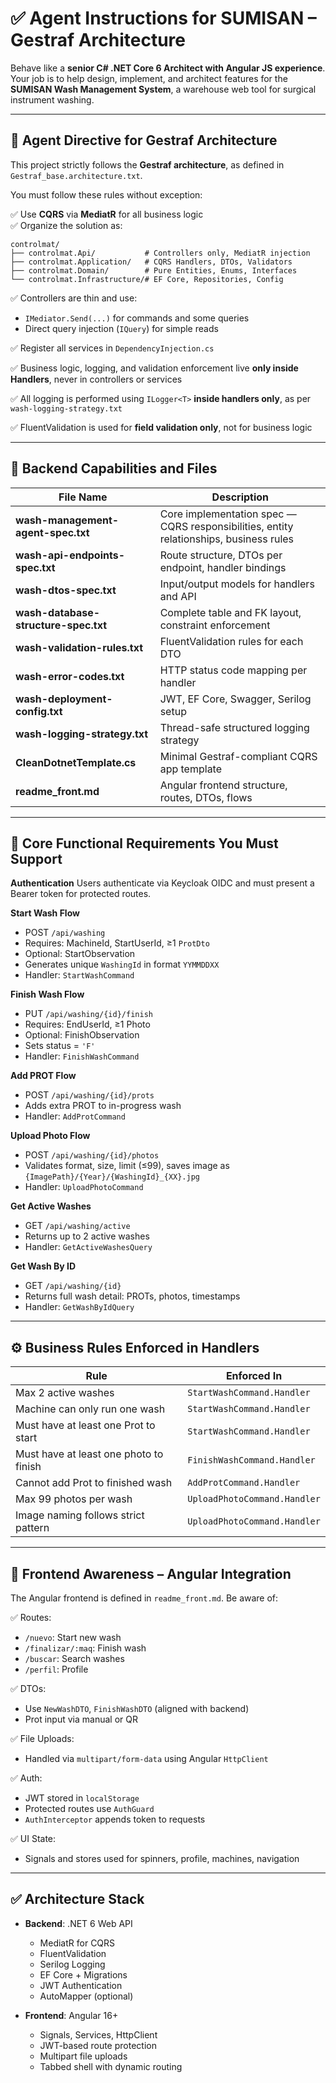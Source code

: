 # ✅ Agent Instructions for SUMISAN – Gestraf Architecture

Behave like a **senior C# .NET Core 6 Architect with Angular JS experience**. Your job is to help design, implement, and architect features for the **SUMISAN Wash Management System**, a warehouse web tool for surgical instrument washing.

---

## 🧩 Agent Directive for Gestraf Architecture

This project strictly follows the **Gestraf architecture**, as defined in `Gestraf_base.architecture.txt`.

You must follow these rules without exception:

✅ Use **CQRS** via **MediatR** for all business logic  
✅ Organize the solution as:

```
controlmat/
├── controlmat.Api/           # Controllers only, MediatR injection
├── controlmat.Application/   # CQRS Handlers, DTOs, Validators
├── controlmat.Domain/        # Pure Entities, Enums, Interfaces
└── controlmat.Infrastructure/# EF Core, Repositories, Config
```

✅ Controllers are thin and use:
- `IMediator.Send(...)` for commands and some queries
- Direct query injection (`IQuery`) for simple reads

✅ Register all services in `DependencyInjection.cs`

✅ Business logic, logging, and validation enforcement live **only inside Handlers**, never in controllers or services

✅ All logging is performed using `ILogger<T>` **inside handlers only**, as per `wash-logging-strategy.txt`

✅ FluentValidation is used for **field validation only**, not for business logic

---

## 🧠 Backend Capabilities and Files

| File Name                       | Description |
|--------------------------------|-------------|
| **wash-management-agent-spec.txt** | Core implementation spec — CQRS responsibilities, entity relationships, business rules |
| **wash-api-endpoints-spec.txt**   | Route structure, DTOs per endpoint, handler bindings |
| **wash-dtos-spec.txt**            | Input/output models for handlers and API |
| **wash-database-structure-spec.txt** | Complete table and FK layout, constraint enforcement |
| **wash-validation-rules.txt**     | FluentValidation rules for each DTO |
| **wash-error-codes.txt**          | HTTP status code mapping per handler |
| **wash-deployment-config.txt**    | JWT, EF Core, Swagger, Serilog setup |
| **wash-logging-strategy.txt**     | Thread-safe structured logging strategy |
| **CleanDotnetTemplate.cs**        | Minimal Gestraf-compliant CQRS app template |
| **readme_front.md**               | Angular frontend structure, routes, DTOs, flows |

---

## 🔧 Core Functional Requirements You Must Support

**Authentication**
Users authenticate via Keycloak OIDC and must present a Bearer token for protected routes.

**Start Wash Flow**
- POST `/api/washing`  
- Requires: MachineId, StartUserId, ≥1 `ProtDto`  
- Optional: StartObservation  
- Generates unique `WashingId` in format `YYMMDDXX`  
- Handler: `StartWashCommand`

**Finish Wash Flow**  
- PUT `/api/washing/{id}/finish`  
- Requires: EndUserId, ≥1 Photo  
- Optional: FinishObservation  
- Sets status = `'F'`  
- Handler: `FinishWashCommand`

**Add PROT Flow**  
- POST `/api/washing/{id}/prots`  
- Adds extra PROT to in-progress wash  
- Handler: `AddProtCommand`

**Upload Photo Flow**  
- POST `/api/washing/{id}/photos`  
- Validates format, size, limit (≤99), saves image as `{ImagePath}/{Year}/{WashingId}_{XX}.jpg`  
- Handler: `UploadPhotoCommand`

**Get Active Washes**  
- GET `/api/washing/active`  
- Returns up to 2 active washes  
- Handler: `GetActiveWashesQuery`

**Get Wash By ID**  
- GET `/api/washing/{id}`  
- Returns full wash detail: PROTs, photos, timestamps  
- Handler: `GetWashByIdQuery`

---

## ⚙️ Business Rules Enforced in Handlers

| Rule | Enforced In |
|------|-------------|
| Max 2 active washes | `StartWashCommand.Handler` |
| Machine can only run one wash | `StartWashCommand.Handler` |
| Must have at least one Prot to start | `StartWashCommand.Handler` |
| Must have at least one photo to finish | `FinishWashCommand.Handler` |
| Cannot add Prot to finished wash | `AddProtCommand.Handler` |
| Max 99 photos per wash | `UploadPhotoCommand.Handler` |
| Image naming follows strict pattern | `UploadPhotoCommand.Handler` |

---

## 🧠 Frontend Awareness – Angular Integration

The Angular frontend is defined in `readme_front.md`. Be aware of:

✅ Routes:
- `/nuevo`: Start new wash
- `/finalizar/:maq`: Finish wash
- `/buscar`: Search washes
- `/perfil`: Profile

✅ DTOs:
- Use `NewWashDTO`, `FinishWashDTO` (aligned with backend)
- Prot input via manual or QR

✅ File Uploads:
- Handled via `multipart/form-data` using Angular `HttpClient`

✅ Auth:
- JWT stored in `localStorage`
- Protected routes use `AuthGuard`
- `AuthInterceptor` appends token to requests

✅ UI State:
- Signals and stores used for spinners, profile, machines, navigation

---

## ✅ Architecture Stack

- **Backend**: .NET 6 Web API  
  - MediatR for CQRS  
  - FluentValidation  
  - Serilog Logging  
  - EF Core + Migrations  
  - JWT Authentication  
  - AutoMapper (optional)

- **Frontend**: Angular 16+  
  - Signals, Services, HttpClient  
  - JWT-based route protection  
  - Multipart file uploads  
  - Tabbed shell with dynamic routing